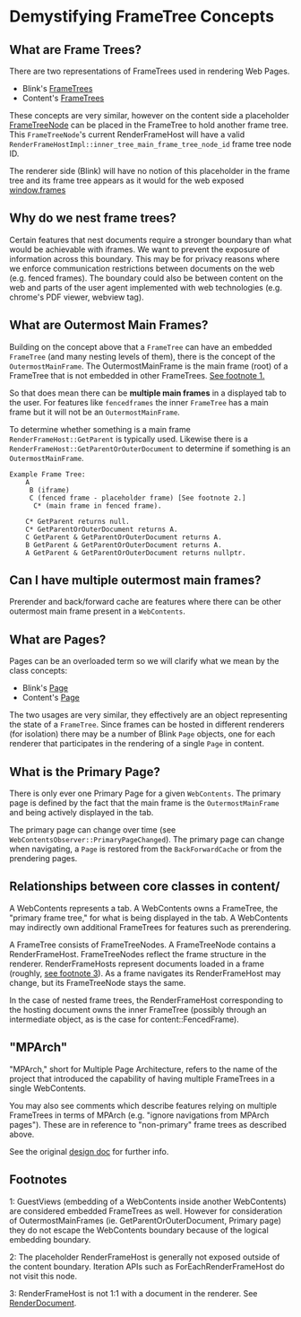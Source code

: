 # Demystifying FrameTree Concepts

## What are Frame Trees?

There are two representations of FrameTrees used in rendering Web Pages.
- Blink's [FrameTrees](../third_party/blink/renderer/core/page/frame_tree.h)
- Content's [FrameTrees](../content/browser/renderer_host/frame_tree.h)

These concepts are very similar, however on the content side a placeholder
[FrameTreeNode](../content/browser/renderer_host/frame_tree_node.h) can
be placed in the FrameTree to hold another frame tree. This `FrameTreeNode`'s
current RenderFrameHost will have a valid
`RenderFrameHostImpl::inner_tree_main_frame_tree_node_id` frame tree node
ID.

The renderer side (Blink) will have no notion of this placeholder in the
frame tree and its frame tree appears as it would for the web exposed
[window.frames](https://developer.mozilla.org/en-US/docs/Web/API/Window/frames)

## Why do we nest frame trees?

Certain features that nest documents require a stronger boundary than what would
be achievable with iframes. We want to prevent the exposure of information
across this boundary. This may be for privacy reasons where we enforce
communication restrictions between documents on the web (e.g. fenced frames).
The boundary could also be between content on the web and parts of the user
agent implemented with web technologies (e.g. chrome's PDF viewer, webview tag).

## What are Outermost Main Frames?

Building on the concept above that a `FrameTree` can have an embedded
`FrameTree` (and many nesting levels of them), there is the concept of
the `OutermostMainFrame`. The OutermostMainFrame is the main frame (root)
of a FrameTree that is not embedded in other FrameTrees.
[See footnote 1.](#footnote_1)

So that does mean there can be __multiple main frames__ in a displayed
tab to the user. For features like `fencedframes` the inner `FrameTree`
has a main frame but it will not be an `OutermostMainFrame`.

To determine whether something is a main frame `RenderFrameHost::GetParent`
is typically used. Likewise there is a `RenderFrameHost::GetParentOrOuterDocument` to determine if something is an `OutermostMainFrame`.

```
Example Frame Tree:
    A
     B (iframe)
     C (fenced frame - placeholder frame) [See footnote 2.]
      C* (main frame in fenced frame).

    C* GetParent returns null.
    C* GetParentOrOuterDocument returns A.
    C GetParent & GetParentOrOuterDocument returns A.
    B GetParent & GetParentOrOuterDocument returns A.
    A GetParent & GetParentOrOuterDocument returns nullptr.
```

## Can I have multiple outermost main frames?

Prerender and back/forward cache are features where there can be
other outermost main frame present in a `WebContents`.

## What are Pages?

Pages can be an overloaded term so we will clarify what we mean by the
class concepts:
- Blink's [Page](../third_party/blink/renderer/core/page/page.h)
- Content's [Page](../content/public/browser/page.h)

The two usages are very similar, they effectively are an object representing
the state of a `FrameTree`. Since frames can be hosted in different renderers
(for isolation) there may be a number of Blink `Page` objects, one for each
renderer that participates in the rendering of a single `Page` in content.

## What is the Primary Page?

There is only ever one Primary Page for a given `WebContents`. The primary
page is defined by the fact that the main frame is the `OutermostMainFrame`
and being actively displayed in the tab.

The primary page can change over time (see
`WebContentsObserver::PrimaryPageChanged`). The primary page can change when
navigating, a `Page` is restored from the `BackForwardCache` or from the
prendering pages.

## Relationships between core classes in content/

A WebContents represents a tab. A WebContents owns a FrameTree, the "primary
frame tree," for what is being displayed in the tab. A WebContents may
indirectly own additional FrameTrees for features such as prerendering.

A FrameTree consists of FrameTreeNodes. A FrameTreeNode contains a
RenderFrameHost. FrameTreeNodes reflect the frame structure in the renderer.
RenderFrameHosts represent documents loaded in a frame (roughly,
[see footnote 3](#footnote_3)). As a frame navigates its RenderFrameHost may
change, but its FrameTreeNode stays the same.

In the case of nested frame trees, the RenderFrameHost corresponding to the
hosting document owns the inner FrameTree (possibly through an intermediate
object, as is the case for content::FencedFrame).

## "MPArch"

"MPArch," short for Multiple Page Architecture, refers to the name of the
project that introduced the capability of having multiple FrameTrees in a
single WebContents.

You may also see comments which describe features relying on multiple FrameTrees
in terms of MPArch (e.g. "ignore navigations from MPArch pages"). These are in
reference to "non-primary" frame trees as described above.

See the original [design doc](https://docs.google.com/document/d/1NginQ8k0w3znuwTiJ5qjYmBKgZDekvEPC22q0I4swxQ/edit?usp=sharing)
for further info.

## Footnotes

<a name="footnote_1"></a>1: GuestViews (embedding of a WebContents inside another WebContents) are
considered embedded FrameTrees as well. However for consideration of
OutermostMainFrames (ie. GetParentOrOuterDocument, Primary page) they do not
escape the WebContents boundary because of the logical embedding boundary.

<a name="footnote_2"></a>2: The placeholder RenderFrameHost is generally not exposed outside
of the content boundary. Iteration APIs such as ForEachRenderFrameHost
do not visit this node.

<a name="footnote_3"></a>3: RenderFrameHost is not 1:1 with a document in the renderer.
See [RenderDocument](/docs/render_document.md).
